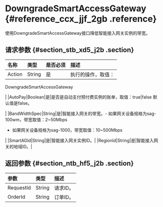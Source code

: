 # DowngradeSmartAccessGateway {#reference_ccx_jjf_2gb .reference}

使用DowngradeSmartAccessGateway接口降低智能接入网关实例的带宽。

## 请求参数 {#section_stb_xd5_j2b .section}

|名称|类型|是否必须|描述|
|:-|:-|:---|:-|
|Action|String|是| 执行的操作，取值：

 DowngradeSmartAccessGateway

 |
|AutoPay|Boolean|是|是否是自动支付预付费实例的账单，取值：true|false 默认值是false。

|
|BandWidthSpec|String|是|智能接入网关的带宽。-   如果网关设备规格为sag-100wm，带宽取值：2~50Mbps
-   如果网关设备规格为sag-1000，带宽取值：10~500Mbps

|
|SmartAGId|String|是|智能接入网关实例ID。|
|RegionId|String|是|智能接入网关的地域ID。|

## 返回参数 {#section_ntb_hf5_j2b .section}

|参数|类型|描述|
|:-|:-|:-|
|RequestId|String|请求ID。|
|OrderId|String|订单ID。|


